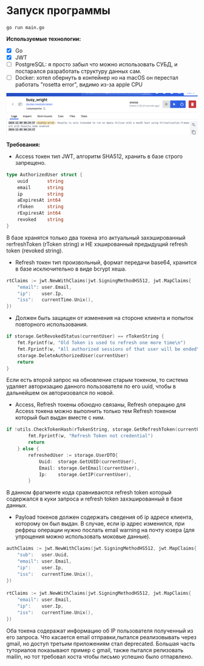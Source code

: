 # Запуск программы

```shell
go run main.go
```

**Используемые технологии:**

- [x] Go 
- [x] JWT
- [ ] PostgreSQL: я просто забыл что можно использовать СУБД, и постарался разработать структуру данных сам.
- [ ] Docker: хотел обернуть в контейнер но на macOS он перестал работать "rosetta error", видимо из-за apple CPU

![docker error](img/image.png "Docker error")

**Требования:**

- Access токен тип JWT, алгоритм SHA512, хранить в базе строго запрещено.

```go
type AuthorizedUser struct {
    uuid       string
    email      string
    ip         string
    aExpiresAt int64
    rToken     string
    rExpiresAt int64
    revoked    string
}
```

В базе хранятся только два токена это актуальный захэшированный rerfreshToken (rToken string) и НЕ хэшированный предыдущий refresh token (revoked string).

- Refresh токен тип произвольный, формат передачи base64, хранится в базе исключительно в виде bcrypt хеша.

```go
rtClaims := jwt.NewWithClaims(jwt.SigningMethodHS512, jwt.MapClaims{
    "email": user.Email,
    "ip":    user.Ip,
    "iss":   currentTime.Unix(),
})
```

- Должен быть защищен от изменения на стороне клиента и попыток повторного использования.

```go
if storage.GetRevokedStatus(currentUser) == rTokenString {
    fmt.Fprintf(w, "Old Token is used to refresh one more time\n")
    fmt.Fprintf(w, "All authorized sessions of that user will be ended\n")
    storage.DeleteAuthorizedUser(currentUser)
    return
}
```

Если есть второй запрос на обновление старым токеном, то система удаляет авторизацию данного пользователя по его uuid, чтобы в дальнейшем он авторизовался по новой.

- Access, Refresh токены обоюдно связаны, Refresh операцию для Access токена можно выполнить только тем Refresh токеном который был выдан вместе с ним.

```go
if !utils.CheckTokenHash(rTokenString, storage.GetRefreshToken(currentUser)) {
        fmt.Fprintf(w, "Refresh Token not credential")
        return
    } else {
        refreshedUser := storage.UserDTO{
            Uuid:  storage.GetUUID(currentUser),
            Email: storage.GetEmail(currentUser),
            Ip:    storage.GetIP(currentUser),   
        }
```

В данном фрагменте кода сравниваются refresh token который содержался в куки запроса и refresh token захэшированный в базе данных.

- Payload токенов должен содержать сведения об ip адресе клиента, которому он был выдан. В случае, если ip адрес изменился, при рефреш операции нужно послать email warning на почту юзера (для упрощения можно использовать моковые данные).

```go
authClaims := jwt.NewWithClaims(jwt.SigningMethodHS512, jwt.MapClaims{
    "sub":   user.Uuid,
    "email": user.Email,
    "ip":    user.Ip,
    "iss":   currentTime.Unix(),
})

rtClaims := jwt.NewWithClaims(jwt.SigningMethodHS512, jwt.MapClaims{
    "email": user.Email,
    "ip":    user.Ip,
    "iss":   currentTime.Unix(),
})
```

Оба токена содеражат информацию об IP пользователя полученный из его запроса. Что касается email отправки,пытался реализовывать через gmail, но доступ третьим приложениям стал deprecated. Большая часть туториалов показывают пример с gmail, также пытался релизовать mailin, но тот требовал хоста чтобы письмо успешно было отпарвлено.